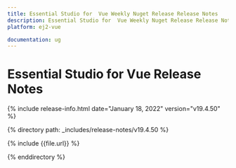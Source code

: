 ```yaml
---
title: Essential Studio for  Vue Weekly Nuget Release Release Notes  
description: Essential Studio for  Vue Weekly Nuget Release Release Notes  
platform: ej2-vue

documentation: ug
---
```


# Essential Studio for  Vue  Release Notes  

{% include release-info.html date="January 18, 2022"  version="v19.4.50" %} 

{% directory path: _includes/release-notes/v19.4.50 %}

{% include {{file.url}} %}

{% enddirectory %}
